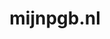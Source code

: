 ---
layout: post
title:  "mijnpgb.nl"
internal_url:  "/dutchgov/mijnpgb.nl.html"
subdomains_count: 4
all_subdomains_count: 13
urls_count: 4
ssl_rank: 0
http_rank: 70
url_link: /data/mijnpgb.nl/urls.txt
all_subdomains_link: /data/mijnpgb.nl/all_subdomains.txt
subdomains_link: /data/mijnpgb.nl/subdomains.txt
categories: dutchgov
---